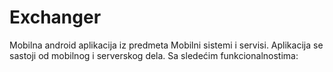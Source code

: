 # Exchanger

Mobilna android aplikacija iz predmeta Mobilni sistemi i servisi. Aplikacija se sastoji od mobilnog i serverskog dela. Sa sledećim funkcionalnostima:

